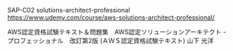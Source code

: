 SAP-C02 solutions-architect-professional
https://www.udemy.com/course/aws-solutions-architect-professional/

AWS認定資格試験テキスト＆問題集　AWS認定ソリューションアーキテクト - プロフェッショナル　改訂第2版 (ＡＷＳ認定資格試験テキスト)
山下 光洋
